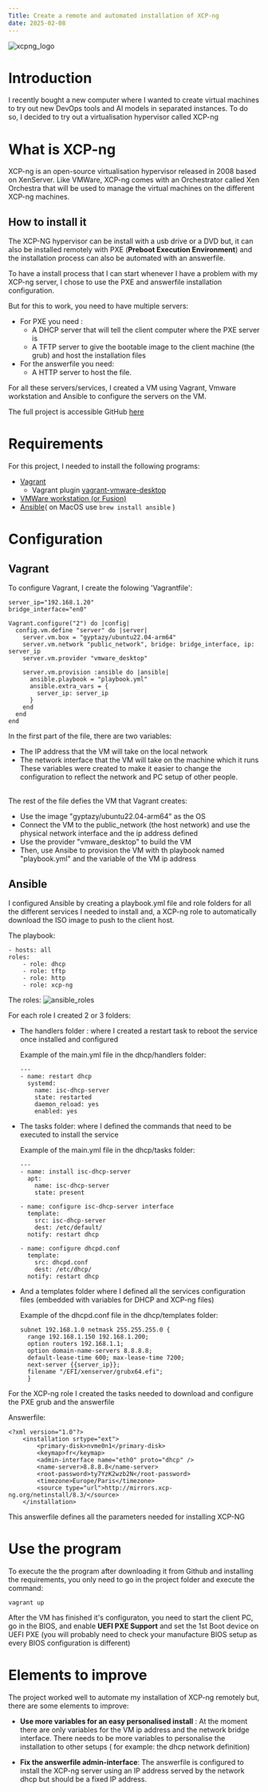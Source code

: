 ```yaml
---
Title: Create a remote and automated installation of XCP-ng
date: 2025-02-08
---
```




![xcpng_logo](/images/xcp-ng_logo.png)
# Introduction

I recently bought a new computer where I wanted to create virtual machines to try out new DevOps tools and AI models in separated instances.
To do so, I decided to try out a virtualisation hypervisor called XCP-ng

# What is XCP-ng 

XCP-ng is an open-source virtualisation hypervisor released in 2008 based on XenServer. Like VMWare, XCP-ng comes with an Orchestrator called Xen Orchestra that will be used to manage the virtual machines on the different XCP-ng machines. 

## How to install it

The XCP-NG hypervisor can be install with a usb drive or a DVD but, it can also be installed remotely with PXE (**Preboot Execution Environment**) and the installation process can also be automated with an answerfile.

To have a install process that I can start whenever I have a problem with my XCP-ng server, I chose to use the PXE and answerfile installation configuration.

But for this to work, you need to have multiple servers:
- For PXE you need : 
	- A DHCP server that will tell the client computer where the PXE server is
	- A TFTP server to give the bootable image to the client machine (the grub) and host the installation files
- For the answerfile you need:
 	- A HTTP server to host the file.

For all these servers/services, I  created a VM using Vagrant, Vmware workstation and  Ansible to configure the servers on the VM.

The full project is accessible GitHub [here](https://github.com/MrWillTurner/pxe-xcp-ng)
# Requirements

For this project, I needed to install the following programs:
-  [Vagrant](https://developer.hashicorp.com/vagrant/install)
	- Vagrant plugin [vagrant-vmware-desktop](https://developer.hashicorp.com/vagrant/docs/providers/vmware/installation)
-  [VMWare workstation (or Fusion)](https://www.vmware.com/products/desktop-hypervisor/workstation-and-fusion)
- [Ansible](https://docs.ansible.com/ansible/latest/installation_guide/installation_distros.html)( on MacOS use  ```brew install ansible``` )


# Configuration 

## Vagrant

To configure Vagrant, I create the folowing 'Vagrantfile':
```
server_ip="192.168.1.20"
bridge_interface="en0"

Vagrant.configure("2") do |config|
  config.vm.define "server" do |server|
    server.vm.box = "gyptazy/ubuntu22.04-arm64"
    server.vm.network "public_network", bridge: bridge_interface, ip: server_ip
    server.vm.provider "vmware_desktop"

    server.vm.provision :ansible do |ansible|
      ansible.playbook = "playbook.yml"
      ansible.extra_vars = {
        server_ip: server_ip
      }
    end
  end
end
```

In the first part of the file, there are two variables:
- The IP address that the VM will take on the local network
- The network interface that the VM will take on the machine which it runs
These variables were created to make it easier to change the configuration to reflect the network and PC setup of other people.<br><br>

The rest of the file defies the VM that Vagrant creates:
- Use the image "gyptazy/ubuntu22.04-arm64" as the OS
- Connect the VM to the public_network (the host network) and use the physical network interface and the ip address defined
- Use the provider "vmware_desktop" to build the VM
- Then, use Ansibe to provision the VM with th playbook named "playbook.yml" and the variable of the VM ip address 

## Ansible
I configured Ansible by creating a playbook.yml file and role folders for all the different services I needed to install and, a XCP-ng role to automatically download the ISO image to push to the client host. 

The playbook:
```
- hosts: all
roles:
	- role: dhcp
	- role: tftp
	- role: http
	- role: xcp-ng
```

The roles:
![ansible_roles](/images/ansible_roles.png)

For each role I created 2 or 3 folders:  
- The handlers folder : where I created a restart task to reboot the service once installed and configured

	Example of the main.yml file in the dhcp/handlers  folder:
	```
	---
	- name: restart dhcp
	  systemd:
	    name: isc-dhcp-server
	    state: restarted
	    daemon_reload: yes
	    enabled: yes
	```
	
- The tasks folder: where I defined the commands that need to be executed to install the service

	Example of the main.yml file in the dhcp/tasks folder: 
	```
	---
	- name: install isc-dhcp-server
	  apt:
	    name: isc-dhcp-server
	    state: present
	
	- name: configure isc-dhcp-server interface
	  template:
	    src: isc-dhcp-server
	    dest: /etc/default/
	  notify: restart dhcp
	
	- name: configure dhcpd.conf
	  template:
	    src: dhcpd.conf
	    dest: /etc/dhcp/
	  notify: restart dhcp
	```

- And a templates folder where I defined all the services configuration files (embedded with variables for DHCP and XCP-ng files)

	Example of the dhcpd.conf file in the dhcp/templates folder:
	```
	subnet 192.168.1.0 netmask 255.255.255.0 {
	  range 192.168.1.150 192.168.1.200; 
	  option routers 192.168.1.1;
	  option domain-name-servers 8.8.8.8;
	  default-lease-time 600; max-lease-time 7200;
	  next-server {{server_ip}};
	  filename "/EFI/xenserver/grubx64.efi";
	  }
	```


For the XCP-ng role I created the tasks needed to download and configure the PXE grub and the answerfile

Answerfile:
```
<?xml version="1.0"?>
    <installation srtype="ext">
        <primary-disk>nvme0n1</primary-disk>
        <keymap>fr</keymap>
        <admin-interface name="eth0" proto="dhcp" />
        <name-server>8.8.8.8</name-server>
        <root-password>ty7YzK2wzb2N</root-password>
        <timezone>Europe/Paris</timezone>
        <source type="url">http://mirrors.xcp-ng.org/netinstall/8.3/</source>
    </installation>
```

This answerfile defines all the parameters needed for installing XCP-NG 
# Use the program

To execute the the program after downloading it from Github and installing the requirements,
you only need to go in the project folder and execute the command:
```
vagrant up
```

After the VM has finished it's  configuraton, you need to start the client PC, go in the BIOS, and   enable **UEFI PXE Support** and set the 1st Boot device on UEFI PXE (you will probably need to check your manufacture BIOS setup as every BIOS configuration is different)


# Elements to improve
The project worked well to automate my installation of XCP-ng remotely but, there are some elements to improve:

- __Use more variables for an easy personalised install__ : At the moment there are only variables for the VM ip address and the network bridge interface. There needs to be more variables to personalise the installation to other setups ( for example: the dhcp network definition)

- __Fix the answerfile admin-interface__: The answerfile is configured to install the XCP-ng server using an IP address served by the network dhcp but should be a fixed IP address. 
